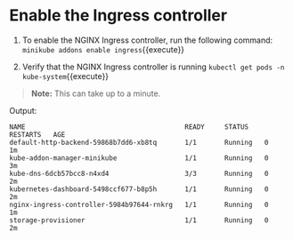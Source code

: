 # Enable the Ingress controller

1. To enable the NGINX Ingress controller, run the following command:
`minikube addons enable ingress`{{execute}}

2. Verify that the NGINX Ingress controller is running
`kubectl get pods -n kube-system`{{execute}}
> **Note:** This can take up to a minute.

Output:
```
NAME                                        READY     STATUS    RESTARTS   AGE
default-http-backend-59868b7dd6-xb8tq       1/1       Running   0          1m
kube-addon-manager-minikube                 1/1       Running   0          3m
kube-dns-6dcb57bcc8-n4xd4                   3/3       Running   0          2m
kubernetes-dashboard-5498ccf677-b8p5h       1/1       Running   0          2m
nginx-ingress-controller-5984b97644-rnkrg   1/1       Running   0          1m
storage-provisioner                         1/1       Running   0          2m
```